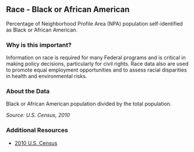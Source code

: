 ## Race - Black or African American
Percentage of Neighborhood Profile Area (NPA) population self-identified as Black or African American.

### Why is this important?
Information on race is required for many Federal programs and is critical in making policy decisions, particularly for civil rights. Race data also are used to promote equal employment opportunities and to assess racial disparities in health and environmental risks.

### About the Data
Black or African American population divided by the total population.

_Source: U.S. Census, 2010_

### Additional Resources
+ [2010 U.S. Census](http://www.census.gov/2010census/data/)
